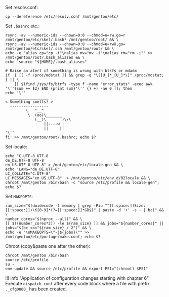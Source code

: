Set resolv.conf:

```shell
cp --dereference /etc/resolv.conf /mnt/gentoo/etc/
```

Set `.bashrc` etc.:

```shell
rsync -av --numeric-ids --chown=0:0 --chmod=u=rw,go=r /mnt/gentoo/etc/skel/.bash* /mnt/gentoo/root/ && \
rsync -av --numeric-ids --chown=0:0 --chmod=u=rwX,go= /mnt/gentoo/etc/skel/.ssh /mnt/gentoo/root/ && \
echo -e 'alias cp="cp -i"\nalias mv="mv -i"\nalias rm="rm -i"' >> /mnt/gentoo/root/.bash_aliases && \
echo 'source "${HOME}/.bash_aliases"

# Raise an alert if something is wrong with btrfs or mdadm
if  { [[ -f /proc/mdstat ]] && grep -q "\[[U_]*_[U_]*\]" /proc/mdstat; } || \
    [[ $(find /sys/fs/btrfs -type f -name "error_stats" -exec awk '\''{sum += $2} END {print sum}'\'' {} +) -ne 0 ]]; then
echo '\''
  _________________
< Something smells! >
  -----------------
         \   ^__^
          \  (oo)\_______
             (__)\       )\/\
                 ||----w |
                 ||     ||
'\''
fi' >> /mnt/gentoo/root/.bashrc; echo $?
```

Set locale:

```shell
echo "C.UTF-8 UTF-8
de_DE.UTF-8 UTF-8
en_US.UTF-8 UTF-8" > /mnt/gentoo/etc/locale.gen && \
echo 'LANG="de_DE.UTF-8"
LC_COLLATE="C.UTF-8"
LC_MESSAGES="en_US.UTF-8"' > /mnt/gentoo/etc/env.d/02locale && \
chroot /mnt/gentoo /bin/bash -c "source /etc/profile && locale-gen"; echo $?
```

Set `MAKEOPTS`:

```shell
ram_size="$(dmidecode -t memory | grep -Pio "^[[:space:]]Size:[[:space:]]+\K[0-9]*(?=[[:space:]]*GB$)" | paste -d '+' -s - | bc)" && \
number_cores="$(nproc --all)" && \
[[ $((number_cores*2)) -le ${ram_size} ]] && jobs="${number_cores}" || jobs="$(bc <<<"${ram_size} / 2")" && \
echo -e "\nMAKEOPTS=\"-j${jobs}\"" >> /mnt/gentoo/etc/portage/make.conf; echo $?
```

Chroot (copy&paste one after the other):

```shell
chroot /mnt/gentoo /bin/bash
source /etc/profile
su -
env-update && source /etc/profile && export PS1="(chroot) $PS1"
```

!!! info "Application of configuration changes starting with chapter 6"
    Execute `dispatch-conf` after every code block where a file with prefix `._cfg0000_` has been created.
